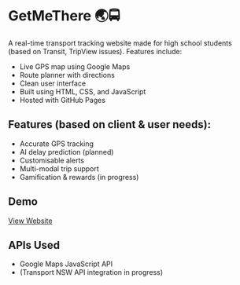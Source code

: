 # GetMeThere 🌏🚍

A real-time transport tracking website made for high school students (based on Transit, TripView issues). Features include:

- Live GPS map using Google Maps
- Route planner with directions
- Clean user interface
- Built using HTML, CSS, and JavaScript
- Hosted with GitHub Pages

## Features (based on client & user needs):
- Accurate GPS tracking
- AI delay prediction (planned)
- Customisable alerts
- Multi-modal trip support
- Gamification & rewards (in progress)

## Demo
[View Website](https://yourusername.github.io/getmethere)

## APIs Used
- Google Maps JavaScript API
- (Transport NSW API integration in progress)
